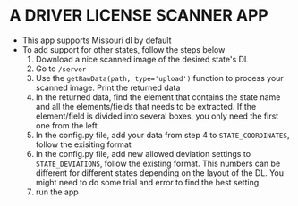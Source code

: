 # A DRIVER LICENSE SCANNER APP

- This app supports Missouri dl by default
- To add support for other states, follow the steps below
  1. Download a nice scanned image of the desired state's DL
  2. Go to `/server`
  3. Use the `getRawData(path, type='upload')` function to process your scanned image. Print the returned data
  4. In the returned data, find the element that contains the state name and all the elements/fields that needs to be extracted. If the element/field is divided into several boxes, you only need the first one from the left
  5. In the config.py file, add your data from step 4 to `STATE_COORDINATES`, follow the exisiting format
  6. In the config.py file, add new allowed deviation settings to `STATE_DEVIATIONS`, follow the existing format. This numbers can be different for different states depending on the layout of the DL. You might need to do some trial and error to find the best setting
  7. run the app
